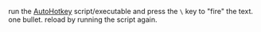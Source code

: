 run the [AutoHotkey](https://www.autohotkey.com/) script/executable and press the `\` key to "fire" the text. one bullet. reload by running the script again.
